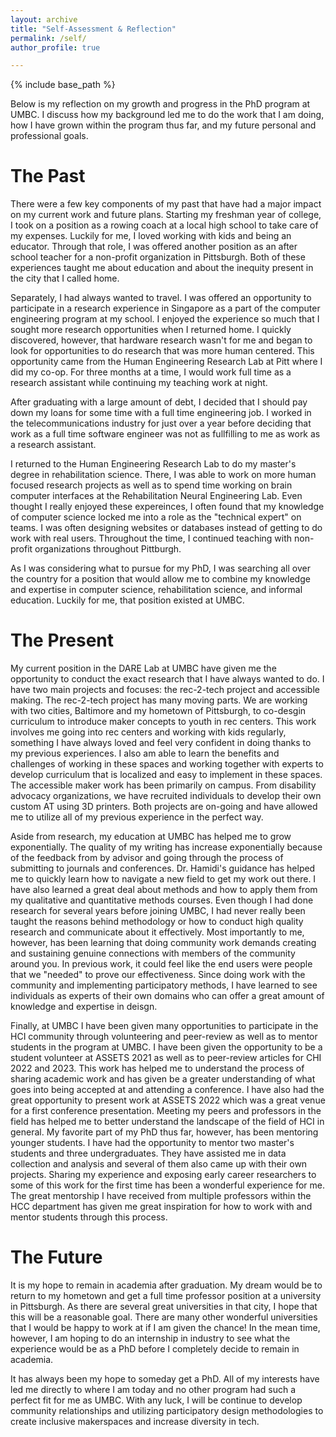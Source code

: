 ```yaml
---
layout: archive
title: "Self-Assessment & Reflection"
permalink: /self/
author_profile: true

---
```


{% include base_path %}

Below is my reflection on my growth and progress in the PhD program at UMBC. I discuss how my background led me to do the work that I am doing, how I have grown within the program thus far, and my future personal and professional goals. 

The Past
======
There were a few key components of my past that have had a major impact on my current work and future plans. Starting my freshman year of college, I took on a position as a rowing coach at a local high school to take care of my expenses. Luckily for me, I loved working with kids and being an educator. Through that role, I was offered another position as an after school teacher for a non-profit organization in Pittsburgh. Both of these experiences taught me about education and about the inequity present in the city that I called home. 

Separately, I had always wanted to travel. I was offered an opportunity to participate in a research experience in Singapore as a part of the computer engineering program at my school. I enjoyed the experience so much that I sought more research opportunities when I returned home. I quickly discovered, however, that hardware research wasn't for me and began to look for opportunities to do research that was more human centered. This opportunity came from the Human Engineering Research Lab at Pitt where I did my co-op. For three months at a time, I would work full time as a research assistant while continuing my teaching work at night. 

After graduating with a large amount of debt, I decided that I should pay down my loans for some time with a full time engineering job. I worked in the telecommunications industry for just over a year before deciding that work as a full time software engineer was not as fullfilling to me as work as a research assistant. 

I returned to the Human Engineering Research Lab to do my master's degree in rehabilitation science. There, I was able to work on more human focused research projects as well as to spend time working on brain computer interfaces at the Rehabilitation Neural Engineering Lab. Even thought I really enjoyed these expereinces, I often found that my knowledge of computer science locked me into a role as the "technical expert" on teams. I was often designing websites or databases instead of getting to do work with real users. Throughout the time, I continued teaching with non-profit organizations throughout Pittburgh. 

As I was considering what to pursue for my PhD, I was searching all over the country for a position that would allow me to combine my knowledge and expertise in computer science, rehabilitation science, and informal education. Luckily for me, that position existed at UMBC. 
 
 The Present
======
My current position in the DARE Lab at UMBC have given me the opportunity to conduct the exact research that I have always wanted to do. I have two main projects and focuses: the rec-2-tech project and accessible making. The rec-2-tech project has many moving parts. We are working with two cities, Baltimore and my hometown of Pittsburgh, to co-desgin curriculum to introduce maker concepts to youth in rec centers. This work involves me going into rec centers and working with kids regularly, something I have always loved and feel very confident in doing thanks to my previous experiences. I also am able to learn the benefits and challenges of working in these spaces and working together with experts to develop curriculum that is localized and easy to implement in these spaces. The accessible maker work has been primarily on campus. From disability advocacy organizations, we have recruited individuals to develop their own custom AT using 3D printers. Both projects are on-going and have allowed me to utilize all of my previous experience in the perfect way. 

Aside from research, my education at UMBC has helped me to grow exponentially. The quality of my writing has increase exponentially because of the feedback from by advisor and going through the process of submitting to journals and conferences. Dr. Hamidi's guidance has helped me to quickly learn how to navigate a new field to get my work out there. I have also learned a great deal about methods and how to apply them from my qualitative and quantitative methods courses. Even though I had done research for several years before joining UMBC, I had never really been taught the reasons behind methodology or how to conduct high quality research and communicate about it effectively. Most importantly to me, however, has been learning that doing community work demands creating and sustaining genuine connections with members of the community around you. In previous work, it could feel like the end users were people that we "needed" to prove our effectiveness. Since doing work with the community and implementing participatory methods, I have learned to see individuals as experts of their own domains who can offer a great amount of knowledge and expertise in deisgn.

Finally, at UMBC I have been given many opportunities to participate in the HCI community through volunteering and peer-review as well as to mentor students in the program at UMBC. I have been given the opportunity to be a student volunteer at ASSETS 2021 as well as to peer-review articles for CHI 2022 and 2023. This work has helped me to understand the process of sharing academic work and has given be a greater understanding of what goes into being accepted at and attending a conference. I have also had the great opportunity to present work at ASSETS 2022 which was a great venue for a first conference presentation. Meeting my peers and professors in the field has helped me to better understand the landscape of the field of HCI in general. My favorite part of my PhD thus far, however, has been mentoring younger students. I have had the opportunity to mentor two master's students and three undergraduates. They have assisted me in data collection and analysis and several of them also came up with their own projects. Sharing my experience and exposing early career researchers to some of this work for the first time has been a wonderful experience for me. The great mentorship I have received from multiple professors within the HCC department has given me great inspiration for how to work with and mentor students through this process.
 
 The Future
======
It is my hope to remain in academia after graduation. My dream would be to return to my hometown and get a full time professor position at a university in Pittsburgh. As there are several great universities in that city, I hope that this will be a reasonable goal. There are many other wonderful universities that I would be happy to work at if I am given the chance! In the mean time, however, I am hoping to do an internship in industry to see what the experience would be as a PhD before I completely decide to remain in academia. 

It has always been my hope to someday get a PhD. All of my interests have led me directly to where I am today and no other program had such a perfect fit for me as UMBC. With any luck, I will be continue to develop community relationships and utilizing participatory design methodologies to create inclusive makerspaces and increase diversity in tech. 
